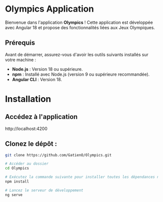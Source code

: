 

# Olympics Application

Bienvenue dans l'application **Olympics** ! Cette application est développée avec Angular 18 et propose des fonctionnalités liées aux Jeux Olympiques.

## Prérequis

Avant de démarrer, assurez-vous d'avoir les outils suivants installés sur votre machine :

- **Node.js** : Version 18 ou supérieure.
- **npm** : Installé avec Node.js (version 9 ou supérieure recommandée).
- **Angular CLI** : Version 18. 


# Installation

## Accédez à l'application

http://localhost:4200

## Clonez le dépôt :

```bash
git clone https://github.com/GatienO/Olympics.git

# Accéder au dossier
cd Olympics

# Exécutez la commande suivante pour installer toutes les dépendances nécessaires :
npm install

# Lancez le serveur de développement
ng serve

